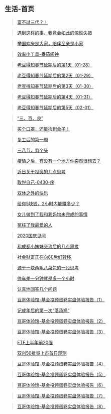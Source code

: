 ## 生活-首页

> [富不过三代？！](/life/gamble.md)

> [遇到这样的事，我竟会如此的惊慌失措](/life/lost-electric.md)

> [举国欢庆是大家，陪伴至亲是小家](/life/2019gqjw.md)

> [效率小工具-番茄闹钟](/life/time-control.md)

> [老豆得知春节延期后的第1天（01-28）](/life/defer-holidays-01.md)

> [老豆得知春节延期后的第2天（01-29）](/life/defer-holidays-02.md)

> [老豆得知春节延期后的第3天（01-30）](/life/defer-holidays-03.md)

> [老豆得知春节延期后的第4天（01-31）](/life/defer-holidays-04.md)

> [老豆得知春节延期后的第5天（02-01）](/life/defer-holidays-05.md)

> [“三、百、良”](/life/sbl.md)

> [买个口罩，还能捡到金子！](/life/buy-mask.md)

> [复工后的第一周](/life/rework-first.md)

> [三八节，剪个头](/life/38-haircut.md)

> [疫情之后，有没有一个地方你突然很想去？](/life/after-tour.md)

> [近日关于投资的几点思考](/life/thinkin-covid.md)

> [取悦自己-0430-序](/life/qyzj-001.md)

> [双休之外的快乐](/life/dobule-happy.md)

> [给你5块钱，2小时内能赚多少？](/life/qyzj-004.md)

> [女儿做到了我和我妈均未完成的事情](/life/jy-dad.md)

> [冤枉了我最爱的人](/life/qyzj-003.md)

> [2020国庆见闻](/life/gqjw-2020.md)

> [和成都小妹妹交流后的几点思考](/life/chat-202012.md)

> [社会财富正在向80后们转移](/life/xhjj-bj.md)

> [源于一块两毛八菜包的一段思考](/life/cb-dt.md)

> [停车差一分钟就是多一个小时](/life/p-car.md)

> [认真地回答几个问题](/life/talk-etf.md)

> [豆哥体验馆-基金投顾蛋卷实盘体验报告（1）](/life/jjtg-cp1.md)

> [记成年后的第一次“落汤鸡”](/life/rain.md)

> [豆哥体验馆-基金投顾蛋卷实盘体验报告（2）](/life/jjtg-cp2.md)

> [豆哥体验馆-基金投顾蛋卷实盘体验报告（3）](/life/jjtg-cp3.md)

> [ETF上半年前20强](/life/2021top20.md)

> [双创50批量上市首日观测](/life/scetf-ss.md)

> [豆哥体验馆-基金投顾蛋卷实盘体验报告（4）](/life/jjtg-cp4.md)

> [豆哥体验馆-基金投顾蛋卷实盘体验报告（5）](/life/jjtg-cp5.md)

> [豆哥体验馆-基金投顾蛋卷实盘体验报告（6）](/life/jjtg-cp6.md)

> [豆哥体验馆-基金投顾蛋卷实盘体验报告（7）](/life/jjtg-cp7.md)

> [豆哥体验馆-基金投顾蛋卷实盘体验报告（8）](/life/jjtg-cp8.md)